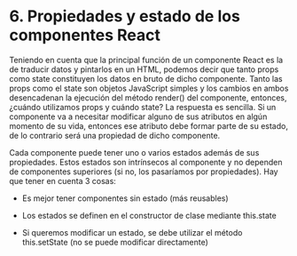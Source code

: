 # 6. Propiedades y estado de los componentes React

Teniendo en cuenta que la principal función de un componente React es la de traducir datos y pintarlos en un HTML, podemos decir que tanto props como state constituyen los datos en bruto de dicho componente.
Tanto las props como el state son objetos JavaScript simples y los cambios en ambos desencadenan la ejecución del método render() del componente, entonces, ¿cuándo utilizamos props y cuándo  state?
La respuesta es sencilla. Si un componente va a necesitar modificar alguno de sus atributos en algún momento de su vida, entonces ese atributo debe formar parte de su estado, de lo contrario será una propiedad de dicho componente.

Cada componente puede tener uno o varios estados además de sus propiedades. Estos estados son intrínsecos al componente y no dependen de componentes superiores (si no, los pasaríamos por propiedades). Hay que tener en cuenta 3 cosas:

- Es mejor tener componentes sin estado (más reusables)

- Los estados se definen en el constructor de clase mediante this.state

- Si queremos modificar un estado, se debe utilizar el método this.setState (no se puede modificar directamente)
